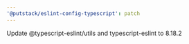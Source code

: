 ```yaml
---
'@putstack/eslint-config-typescript': patch
---
```


Update @typescript-eslint/utils and typescript-eslint to 8.18.2
